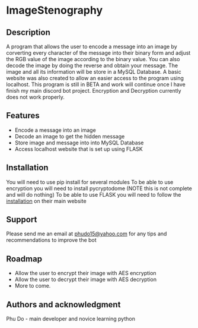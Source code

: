 # **ImageStenography**

## Description

A program that allows the user to encode a message into an image by corverting every character of the message into their binary form and adjust the RGB value of the image according to the binary value. You can also decode the image by doing the reverse and obtain your message. The image and all its information will be store in a MySQL Database. A basic website was also created to allow an easier access to the program using localhost. This program is still in BETA and work will continue once I have finish my main discord bot project. Encryption and Decryption currently does not work properly.

## Features

- Encode a message into an image
- Decode an image to get the hidden message
- Store image and message into into MySQL Database
- Access localhost website that is set up using FLASK

## Installation

You will need to use pip install for several modules
To be able to use encryption you will need to install pycryptodome (NOTE this is not complete and will do nothing)
To be able to use FLASK you will need to follow the [installation](https://flask.palletsprojects.com/en/2.1.x/installation/) on their main website

## Support

Please send me an email at phudo15@yahoo.com for any tips and recommendations to improve the bot

## Roadmap

- Allow the user to encrypt their image with AES encryption
- Allow the user to decrypt their image with AES decryption
- More to come.

## Authors and acknowledgment

Phu Do - main developer and novice learning python
